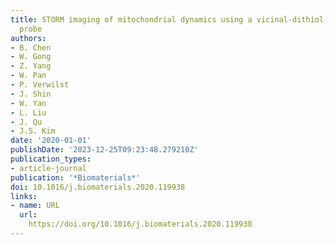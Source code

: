 ```yaml
---
title: STORM imaging of mitochondrial dynamics using a vicinal-dithiol-proteins-targeted
  probe
authors:
- B. Chen
- W. Gong
- Z. Yang
- W. Pan
- P. Verwilst
- J. Shin
- W. Yan
- L. Liu
- J. Qu
- J.S. Kim
date: '2020-01-01'
publishDate: '2023-12-25T09:23:48.279210Z'
publication_types:
- article-journal
publication: '*Biomaterials*'
doi: 10.1016/j.biomaterials.2020.119938
links:
- name: URL
  url: 
    https://doi.org/10.1016/j.biomaterials.2020.119938
---
```

